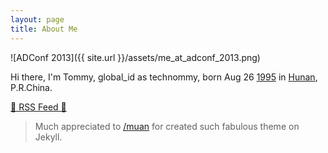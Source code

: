 ```yaml
---
layout: page
title: About Me
---
```


![ADConf 2013]({{ site.url }}/assets/me_at_adconf_2013.png)

Hi there, I'm Tommy, global_id as technommy, born Aug 26 <a href="http://en.wikipedia.org/wiki/1995" target="_blank">1995</a> in <a href="http://en.wikipedia.org/wiki/Hunan" target="_blank">Hunan</a>, P.R.China.

<a href="https://technommy.github.io/feed.xml" target="_blank" class="big-button gray">📒 RSS Feed 📒</a>

> Much appreciated to [/muan](https://github.com/muan) for created such fabulous theme on Jekyll.
